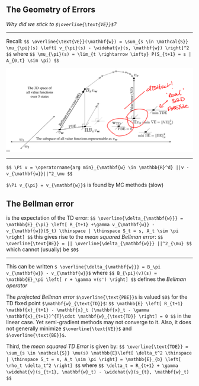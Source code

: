 ## The Geometry of Errors
_Why did we stick to `$\overline{\text{VE}}$`?_

---

Recall:
`$$
    \overline{\text{VE}}(\mathbf{w}) = \sum_{s \in \mathcal{S}}
    \mu_{\pi}(s) \left[ v_{\pi}(s) - \widehat{v}(s, \mathbf{w}) \right]^2
$$`
where
`$$
    \mu_{\pi}(s) = \lim_{t \rightarrow \infty} P(S_{t+1} = s | A_{0,t} \sim \pi)
$$`



![The Geometry of Errors](./img/errors.png)

---

`$$
\Pi v = \operatorname{arg min}_{\mathbf{w} \in \mathbb{R}^d} ||v - v_{\mathbf{w}}||^2_\mu
$$`

`$\Pi v_{\pi} = v_{\mathbf{w}}$` is found by MC methods (slow)



## The Bellman error
is the expectation of the TD error:
`$$
 \overline{\delta_{\mathbf{w}}} = \mathbb{E}_{\pi} \left[ R_{t+1} +\gamma v_{\mathbf{w}} - v_{\mathbf{w}}(S_t) \thinspace | \thinspace S_t = s, A_t \sim \pi \right]
$$`
this gives rise to the _mean squared Bellman error_:
`$$
\overline{\text{BE}} = || \overline{\delta_{\mathbf{w}}} ||^2_{\mu}
$$`
which cannot (usually) be `$0$`

---

This can be written `$ \overline{\delta_{\mathbf{w}}} = B_\pi v_{\mathbf{w}} - v_{\mathbf{w}}$` where
`$$
    B_{\pi}(v)(s) = \mathbb{E}_\pi \left[ r + \gamma v(s') \right]
$$`
defines the _Bellman operator_



The _projected Bellman error_ `$\overline{\text{PBE}}$` is valued `$0$` for the
TD fixed point `$\mathbf{w}_{\text{TD}}$`:
`$$
\mathbb{E} \left[ R_{t+1} \mathbf{x}_{t+1} - \mathbf{x}_t (\mathbf{x}_t - \gamma \mathbf{x}_{t+1})^{T}\cdot \mathbf{w}_{\text{TD}} \right] = 0
$$`
in the linear case. Yet semi-gradient methods may not converge to it. Also,
it does not generally minimize `$\overline{\text{VE}}$` and `$\overline{\text{BE}}$`.



Third, the _mean squared TD Error_ is given by:
`$$
\overline{\text{TDE}} = \sum_{s \in \mathcal{S}} \mu(s) \mathbb{E}\left[ \delta_t^2 \thinspace | \thinspace S_t = s, A_t \sim \pi \right] = \mathbb{E}_{b} \left[ \rho_t \delta_t^2 \right]
$$`
where
`$$
\delta_t = R_{t+1} + \gamma \widehat{v}(s_{t+1}, \mathbf{w}_t) - \widehat{v}(s_{t}, \mathbf{w}_t)
$$`
